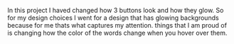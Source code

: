 In this project I haved changed how 3 buttons look and how they glow.
So for my design choices I went for a design that has glowing backgrounds because for me thats what captures my attention.
things that I am proud of is changing how the color of the words change when you hover over them.
